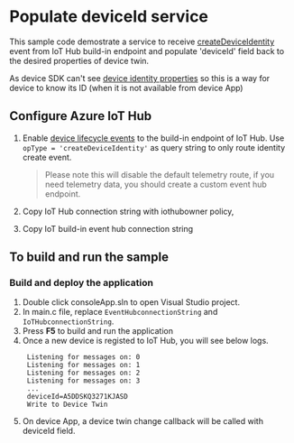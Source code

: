 ﻿# Populate deviceId service

This sample code demostrate a service to receive [createDeviceIdentity](https://docs.microsoft.com/en-us/azure/iot-hub/iot-hub-devguide-identity-registry#device-and-module-lifecycle-notifications) event from IoT Hub build-in endpoint and populate 'deviceId' field back to the desired properties of device twin. 

As device SDK can't see [device identity properties](https://docs.microsoft.com/en-us/azure/iot-hub/iot-hub-devguide-device-twins#device-twins) so this is a way for device to know its ID (when it is not available from device App) 

## Configure Azure IoT Hub

1. Enable [device lifecycle events](https://docs.microsoft.com/en-us/azure/iot-hub/iot-hub-devguide-messages-d2c#non-telemetry-events) to the build-in endpoint of IoT Hub. Use `opType = 'createDeviceIdentity'` as query string to only route identity create event.
   
   > Please note this will disable the default telemetry route, if you need telemetry data, you should create a custom event hub endpoint. 
2. Copy IoT Hub connection string with iothubowner policy,
3. Copy IoT build-in event hub connection string

## To build and run the sample

### Build and deploy the application

1. Double click consoleApp.sln to open Visual Studio project.
2. In main.c file, replace `EventHubconnectionString` and `IoTHubconnectionString`.
3. Press **F5** to build and run the application
4. Once a new device is registed to IoT Hub, you will see below logs. 
   ```
    Listening for messages on: 0
    Listening for messages on: 1
    Listening for messages on: 2
    Listening for messages on: 3
    ...
    deviceId=A5DDSKQ3271KJASD
    Write to Device Twin
   ```
5. On device App, a device twin change callback will be called with deviceId field.